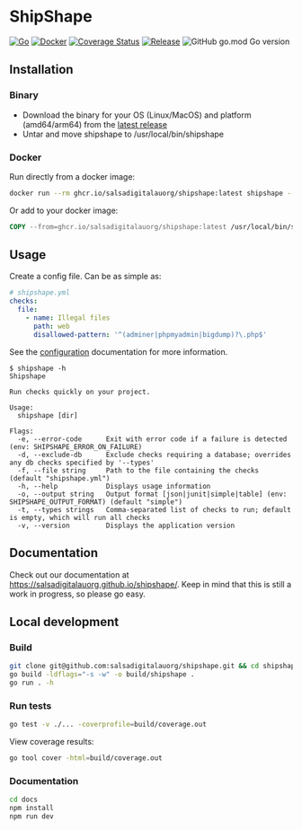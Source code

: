 # ShipShape
[![Go](https://github.com/salsadigitalauorg/shipshape/actions/workflows/go.yml/badge.svg)](https://github.com/salsadigitalauorg/shipshape/actions/workflows/go.yml)
[![Docker](https://github.com/salsadigitalauorg/shipshape/actions/workflows/docker-publish.yml/badge.svg)](https://github.com/salsadigitalauorg/shipshape/actions/workflows/docker-publish.yml)
[![Coverage Status](https://coveralls.io/repos/github/salsadigitalauorg/shipshape/badge.svg?branch=main)](https://coveralls.io/github/salsadigitalauorg/shipshape?branch=main)
[![Release](https://img.shields.io/github/v/release/salsadigitalauorg/shipshape)](https://github.com/salsadigitalauorg/shipshape/releases/latest)
![GitHub go.mod Go version](https://img.shields.io/github/go-mod/go-version/salsadigitalauorg/shipshape)

## Installation

### Binary

  - Download the binary for your OS (Linux/MacOS) and platform (amd64/arm64) from the [latest release](https://github.com/salsadigitalauorg/shipshape/releases/latest)
  - Untar and move shipshape to /usr/local/bin/shipshape

### Docker

Run directly from a docker image:
```sh
docker run --rm ghcr.io/salsadigitalauorg/shipshape:latest shipshape --version
```

Or add to your docker image:
```Dockerfile
COPY --from=ghcr.io/salsadigitalauorg/shipshape:latest /usr/local/bin/shipshape /usr/local/bin/shipshape
```

## Usage
Create a config file. Can be as simple as:
```yaml
# shipshape.yml
checks:
  file:
    - name: Illegal files
      path: web
      disallowed-pattern: '^(adminer|phpmyadmin|bigdump)?\.php$'
```
See the [configuration](https://salsadigitalauorg.github.io/shipshape/config) documentation for more information.

```
$ shipshape -h
Shipshape

Run checks quickly on your project.

Usage:
  shipshape [dir]

Flags:
  -e, --error-code      Exit with error code if a failure is detected (env: SHIPSHAPE_ERROR_ON_FAILURE)
  -d, --exclude-db      Exclude checks requiring a database; overrides any db checks specified by '--types'
  -f, --file string     Path to the file containing the checks (default "shipshape.yml")
  -h, --help            Displays usage information
  -o, --output string   Output format [json|junit|simple|table] (env: SHIPSHAPE_OUTPUT_FORMAT) (default "simple")
  -t, --types strings   Comma-separated list of checks to run; default is empty, which will run all checks
  -v, --version         Displays the application version
```

## Documentation
Check out our documentation at https://salsadigitalauorg.github.io/shipshape/. Keep in mind that this is still a work in progress, so please go easy.

## Local development

### Build
```sh
git clone git@github.com:salsadigitalauorg/shipshape.git && cd shipshape
go build -ldflags="-s -w" -o build/shipshape .
go run . -h
```

### Run tests
```sh
go test -v ./... -coverprofile=build/coverage.out
```

View coverage results:
```sh
go tool cover -html=build/coverage.out
```

### Documentation
```sh
cd docs
npm install
npm run dev
```
